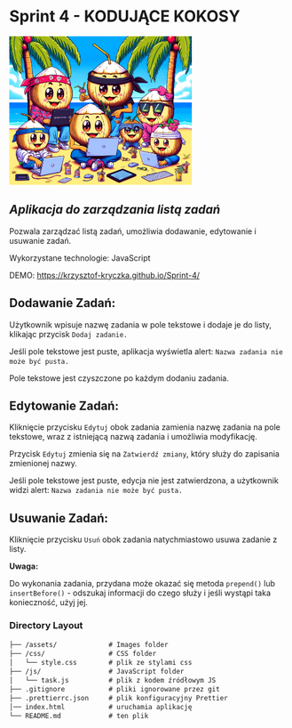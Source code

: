 # Sprint 4 - KODUJĄCE KOKOSY

![App look](./assets/cover.png)

## _Aplikacja do zarządzania listą zadań_

Pozwala zarządzać listą zadań, umożliwia dodawanie, edytowanie i usuwanie zadań.

Wykorzystane technologie: JavaScript

DEMO: https://krzysztof-kryczka.github.io/Sprint-4/

## Dodawanie Zadań:

Użytkownik wpisuje nazwę zadania w pole tekstowe i dodaje je do listy, klikając przycisk `Dodaj zadanie.`

Jeśli pole tekstowe jest puste, aplikacja wyświetla alert: `Nazwa zadania nie może być pusta.`

Pole tekstowe jest czyszczone po każdym dodaniu zadania.

## Edytowanie Zadań:

Kliknięcie przycisku `Edytuj` obok zadania zamienia nazwę zadania na pole tekstowe, wraz z istniejącą nazwą zadania i umożliwia modyfikację.

Przycisk `Edytuj` zmienia się na `Zatwierdź zmiany`, który służy do zapisania zmienionej nazwy.

Jeśli pole tekstowe jest puste, edycja nie jest zatwierdzona, a użytkownik widzi alert: `Nazwa zadania nie może być pusta.`

## Usuwanie Zadań:

Kliknięcie przycisku `Usuń` obok zadania natychmiastowo usuwa zadanie z listy.

**Uwaga:**

Do wykonania zadania, przydana może okazać się metoda `prepend()` lub `insertBefore()` - odszukaj informacji do czego służy i jeśli wystąpi taka konieczność, użyj jej.

### Directory Layout

```
├── /assets/             # Images folder
├── /css/                # CSS folder
│   └── style.css        # plik ze stylami css
├── /js/                 # JavaScript folder
│   └── task.js          # plik z kodem źródłowym JS
├── .gitignore           # pliki ignorowane przez git
├── .prettierrc.json     # plik konfiguracyjny Prettier
│── index.html           # uruchamia aplikację
└── README.md            # ten plik
```
